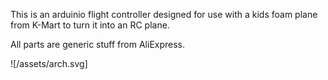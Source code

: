 This is an arduinio flight controller designed for use with a kids foam plane from K-Mart to turn it into an RC plane.

All parts are generic stuff from AliExpress.

![/assets/arch.svg]
